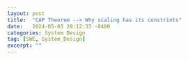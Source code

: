 ```yaml
---
layout: post
title:  "CAP Theorem --> Why scaling has its constrints"
date:   2024-05-03 20:12:33 -0400
categories: System Design
tag: [SWE, System_Design]
excerpt: ""
---
```

